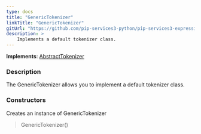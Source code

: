 ```yaml
---
type: docs
title: "GenericTokenizer"
linkTitle: "GenericTokenizer"
gitUrl: "https://github.com/pip-services3-python/pip-services3-expressions-python"
description: > 
    Implements a default tokenizer class.
---
```


**Implements**: [AbstractTokenizer](../../abstract_tokenizer)

### Description

The GenericTokenizer allows you to implement a default tokenizer class.  

### Constructors
Creates an instance of GenericTokenizer

> GenericTokenizer()
